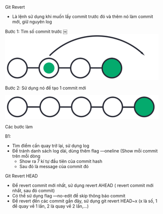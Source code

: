 Git Revert

- Là lệnh sử dụng khi muốn lấy commit trước đó và thêm nó làm commit mới, giữ nguyên log

Bước 1: Tìm số commit trước
￼
![alt text](../img/image.png)

Bước 2: Sử dụng nó để tạo 1 commit mới 

![alt text](../img/img_revert_part2.gif)


Các bước làm

B1: 
- Tìm điểm cần quay trở lại, sử dụng log
- Để tránh danh sách log dài, dùng thêm flag —oneline (Show mỗi commit trên mỗi dòng
    - Show ra 7 kí tự đầu tiên của commit hash
    - Sau đó là message của commit đó

Git Revert HEAD
- Để revert commit mới nhất, sử dụng revert AHEAD ( revert commit mới nhất, sau đó commit) 
- Có thể sử dụng flag —no-edit để skip thông báo commit
- Để revert đến các commit gần đây, sử dụng
git revert HEAD~x (x là số, 1 để quay về 1 lần, 2 là quay về 2 lần,…)
